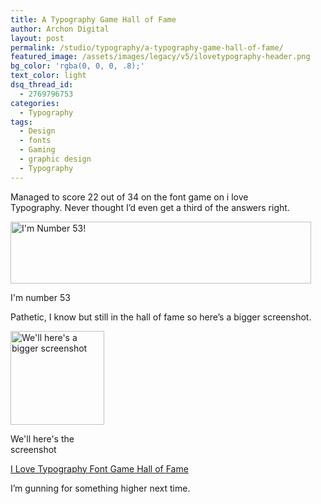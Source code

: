```yaml
---
title: A Typography Game Hall of Fame
author: Archon Digital
layout: post
permalink: /studio/typography/a-typography-game-hall-of-fame/
featured_image: /assets/images/legacy/v5/ilovetypography-header.png
bg_color: 'rgba(0, 0, 0, .8);'
text_color: light
dsq_thread_id:
  - 2769796753
categories:
  - Typography
tags:
  - Design
  - fonts
  - Gaming
  - graphic design
  - Typography
---
```

Managed to score 22 out of 34 on the font game on i love Typography. Never thought I&#8217;d even get a third of the answers right.<!--more-->

<div id="attachment_350" style="width: 491px" class="wp-caption alignnone">
  <a href="{{ site.baseurl }}/assets/images/legacy/v5/ilt-zoom.png"><img class="size-medium wp-image-350 " title="I Love Typography Hall of Fame" src="{{ site.baseurl }}/assets/images/legacy/v5/ilt-zoom.png" alt="I'm Number 53!" width="481" height="99" /></a><p class="wp-caption-text">
    I'm number 53
  </p>
</div>

Pathetic, I know but still in the hall of fame so here&#8217;s a bigger screenshot.

<div id="attachment_351" style="width: 160px" class="wp-caption alignnone">
  <a href="{{ site.baseurl }}/assets/images/legacy/v5/ilt-halloffame.png"><img class="size-thumbnail wp-image-351  " title="I Love Typography Hall of Fame" src="{{ site.baseurl }}/assets/images/legacy/v5/ilt-halloffame-150x150.png" alt="We'll here's a bigger screenshot" width="150" height="150" /></a><p class="wp-caption-text">
    We'll here's the screenshot
  </p>
</div>

<a href="http://fontgame.ilovetypography.com/hall-of-fame/" target="_blank">I Love Typography Font Game Hall of Fame</a>

I&#8217;m gunning for something higher next time.